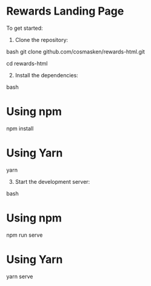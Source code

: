 # Rewards Landing Page

To get started:

1. Clone the repository:


bash
git clone github.com/cosmasken/rewards-html.git

cd rewards-html

2. Install the dependencies:

bash

# Using npm

npm install

# Using Yarn

yarn

3. Start the development server:

bash

# Using npm

npm run serve

# Using Yarn

yarn serve
